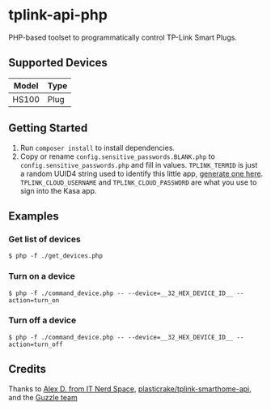 # tplink-api-php

PHP-based toolset to programmatically control TP-Link Smart Plugs.

## Supported Devices

| Model | Type |
|-------|------|
| HS100 | Plug |

## Getting Started

1. Run `composer install` to install dependencies.
2. Copy or rename `config.sensitive_passwords.BLANK.php` to `config.sensitive_passwords.php` and fill in values. `TPLINK_TERMID` is just a random UUID4 string used to identify this little app, [generate one here](https://www.uuidgenerator.net/version4). `TPLINK_CLOUD_USERNAME` and `TPLINK_CLOUD_PASSWORD` are what you use to sign into the Kasa app.

## Examples

### Get list of devices

```shell
$ php -f ./get_devices.php
```

### Turn on a device

```shell
$ php -f ./command_device.php -- --device=__32_HEX_DEVICE_ID__ --action=turn_on
```

### Turn off a device

```shell
$ php -f ./command_device.php -- --device=__32_HEX_DEVICE_ID__ --action=turn_off
```

## Credits

Thanks to [Alex D. from IT Nerd Space](http://itnerd.space/2017/01/22/how-to-control-your-tp-link-hs100-smartplug-from-internet/), [plasticrake/tplink-smarthome-api](https://github.com/plasticrake/tplink-smarthome-api), and the [Guzzle team](http://docs.guzzlephp.org/en/stable/)